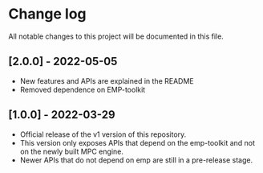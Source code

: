 # Change log
All notable changes to this project will be documented in this file.

## [2.0.0] - 2022-05-05
- New features and APIs are explained in the README
- Removed dependence on EMP-toolkit

## [1.0.0] - 2022-03-29
- Official release of the v1 version of this repository.
- This version only exposes APIs that depend on the emp-toolkit
  and not on the newly built MPC engine.
- Newer APIs that do not depend on emp are still in a pre-release stage.

